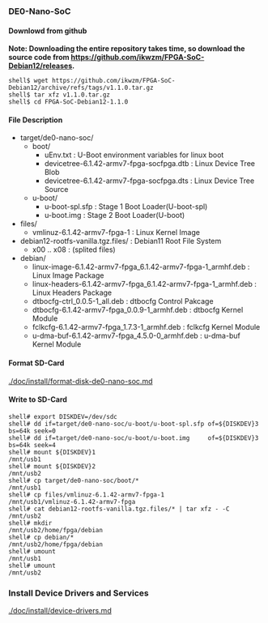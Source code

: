 ### DE0-Nano-SoC

#### Downlowd from github

**Note: Downloading the entire repository takes time, so download the source code from https://github.com/ikwzm/FPGA-SoC-Debian12/releases.**

```console
shell$ wget https://github.com/ikwzm/FPGA-SoC-Debian12/archive/refs/tags/v1.1.0.tar.gz
shell$ tar xfz v1.1.0.tar.gz
shell$ cd FPGA-SoC-Debian12-1.1.0
```

#### File Description

 * target/de0-nano-soc/
   + boot/
     - uEnv.txt                                                      : U-Boot environment variables for linux boot
     - devicetree-6.1.42-armv7-fpga-socfpga.dtb                      : Linux Device Tree Blob   
     - devicetree-6.1.42-armv7-fpga-socfpga.dts                      : Linux Device Tree Source
   + u-boot/
     - u-boot-spl.sfp                                                : Stage 1 Boot Loader(U-boot-spl)
     - u-boot.img                                                    : Stage 2 Boot Loader(U-boot)
 * files/
   + vmlinuz-6.1.42-armv7-fpga-1                                     : Linux Kernel Image
 * debian12-rootfs-vanilla.tgz.files/                                : Debian11 Root File System
   + x00 .. x08                                                      : (splited files)
 * debian/
   + linux-image-6.1.42-armv7-fpga_6.1.42-armv7-fpga-1_armhf.deb     : Linux Image Package
   + linux-headers-6.1.42-armv7-fpga_6.1.42-armv7-fpga-1_armhf.deb   : Linux Headers Package
   + dtbocfg-ctrl_0.0.5-1_all.deb                                    : dtbocfg Control Pakcage
   + dtbocfg-6.1.42-armv7-fpga_0.0.9-1_armhf.deb                     : dtbocfg Kernel Module
   + fclkcfg-6.1.42-armv7-fpga_1.7.3-1_armhf.deb                     : fclkcfg Kernel Module
   + u-dma-buf-6.1.42-armv7-fpga_4.5.0-0_armhf.deb                   : u-dma-buf Kernel Module

#### Format SD-Card

[./doc/install/format-disk-de0-nano-soc.md](format-disk-de0-nano-soc.md)

#### Write to SD-Card

````console
shell# export DISKDEV=/dev/sdc
shell# dd if=target/de0-nano-soc/u-boot/u-boot-spl.sfp of=${DISKDEV}3 bs=64k seek=0
shell# dd if=target/de0-nano-soc/u-boot/u-boot.img     of=${DISKDEV}3 bs=64k seek=4
shell# mount ${DISKDEV}1                                       /mnt/usb1
shell# mount ${DISKDEV}2                                       /mnt/usb2
shell# cp target/de0-nano-soc/boot/*                           /mnt/usb1
shell# cp files/vmlinuz-6.1.42-armv7-fpga-1                    /mnt/usb1/vmlinuz-6.1.42-armv7-fpga
shell# cat debian12-rootfs-vanilla.tgz.files/* | tar xfz - -C  /mnt/usb2
shell# mkdir                                                   /mnt/usb2/home/fpga/debian
shell# cp debian/*                                             /mnt/usb2/home/fpga/debian
shell# umount                                                  /mnt/usb1
shell# umount                                                  /mnt/usb2
````

### Install Device Drivers and Services

[./doc/install/device-drivers.md](device-drivers.md)

